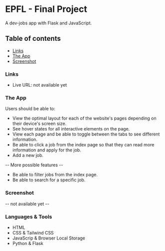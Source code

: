 # EPFL - Final Project

A dev-jobs app with Flask and JavaScript.

## Table of contents

- [Links](#links)
- [The App](#the-challenge)
- [Screenshot](#screenshot)

### Links

- Live URL: not available yet

### The App

Users should be able to:

- View the optimal layout for each of the website's pages depending on their
  device's screen size.
- See hover states for all interactive elements on the page.
- View each page and be able to toggle between the tabs to see different
  information.
- Be able to click a job from the index page so that they can read more
  information and apply for the job.
- Add a new job.

-- More possible features --

- Be able to filter jobs from the index page.
- Be able to search for a specific job.

### Screenshot

-- not available yet --

### Languages & Tools

- HTML
- CSS & Tailwind CSS
- JavaScrip & Browser Local Storage
- Python & Flask
